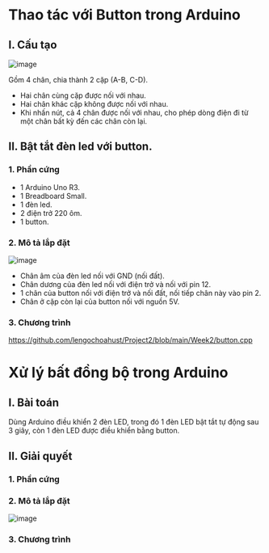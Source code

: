 # Thao tác với Button trong Arduino

## I. Cấu tạo

![image](https://user-images.githubusercontent.com/114990730/231932871-01b147f2-907e-43a6-8905-80b8a2c4d2c6.png)

Gồm 4 chân, chia thành 2 cặp (A-B, C-D).

- Hai chân cùng cặp được nối với nhau.
- Hai chân khác cặp không được nối với nhau.
- Khi nhấn nút, cả 4 chân được nối với nhau, cho phép dòng điện đi từ một chân bất kỳ đến các chân còn lại.

## II. Bật tắt đèn led với button.

### 1. Phần cứng

- 1 Arduino Uno R3.
- 1 Breadboard Small.
- 1 đèn led.
- 2 điện trở 220 ôm.
- 1 button.

### 2. Mô tả lắp đặt

![image](https://user-images.githubusercontent.com/114990730/231933013-7d8a9e93-c5c7-41f2-a484-b69e2b92c51f.png)

- Chân âm của đèn led nối với GND (nối đất).
- Chân dương của đèn led nối với điện trở và nối với pin 12.
- 1 chân của button nối với điện trở và nối đất, nối tiếp chân này vào pin 2.
- Chân ở cặp còn lại của button nối với nguồn 5V.

### 3. Chương trình

https://github.com/lengochoahust/Project2/blob/main/Week2/button.cpp

# Xử lý bất đồng bộ trong Arduino

## I. Bài toán

Dùng Arduino điều khiển 2 đèn LED, trong đó 1 đèn LED bật tắt tự động sau 3 giây, còn 1 đèn LED được điều khiển bằng button.

## II. Giải quyết

### 1. Phần cứng


### 2. Mô tả lắp đặt

![image](https://user-images.githubusercontent.com/114990730/232051630-c28cde39-a6ae-45d7-b606-aaf98a3ba2e3.png)

### 3. Chương trình


